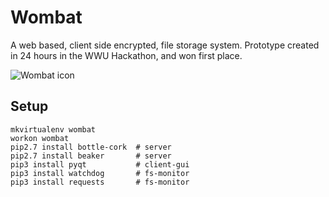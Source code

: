 # Wombat

A web based, client side encrypted, file storage system. Prototype created in 24 hours in the WWU Hackathon, and won first place. 

![Wombat icon](https://raw2.github.com/apexskier/wombat/master/media/wombat.gif)

## Setup

```
mkvirtualenv wombat
workon wombat
pip2.7 install bottle-cork  # server
pip2.7 install beaker       # server
pip3 install pyqt           # client-gui
pip3 install watchdog       # fs-monitor
pip3 install requests       # fs-monitor
```
